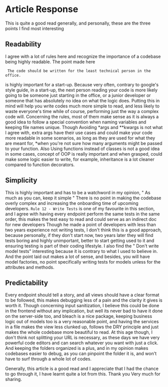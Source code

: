 # Article Response

This is quite a good read generally, and personally, these are the three points I find most interesting

## Readability
I agree with a lot of rules here and recognize the importance of a codebase being highly readable. The point made here
```
 The code should be written for the least technical person in the office.
```
is highly important for a start-up. Because very often, contrary to google's style guide, in a start-up, the next person reading your code is more likely going to be someone just starting in the office, or a junior developer or someone that has absolutely no idea on what the logic does. 
Putting this in mind will help you write codes much more simple to read, and less likely to waste everyone's time while of course, performing just the way a complex code will.
Concerning the rules, most of them make sense as it is always a good idea to follow a special convention when naming variables and keeping file names unique.
Though Avoiding *args and **kwargs is not what I agree with, extra args have their use cases and could make your code more readable in some scenarios, as long as they are used for what they are meant for, *when you're not sure how many arguments might be passed to your function. 
Also Using functions instead of classes is not a good idea in some cases, concept of OOP is really important and when grasped, could make some logic easier to write, for example, inheritance is a lot cleaner compared to function decorators.

## Simplicity
This is highly important and has to be a watchword in my opinion,
" As much as you can, keep it simple "
There is no point in making the codebase overly complex and increasing the onboarding time of upcoming developers.
`Rule 12 - Write Tests` is one of my favourite in this section, and I agree with having every endpoint perform the same tests in the same order, this makes the test easy to read and could serve as an indirect doc for new developers
Though he made a point of developers with less than two years experience not writing tests, I don't think this is a good approach, because personally, if they don't start now, two years later they will find tests boring and highly unimportant, better to start getting used to it and ensuring testing is part of their coding lifestyle. 
I also find the " Don't write model tests" interesting because it is contrary to what I used to believe in. And the point laid out makes a lot of sense, and besides, you will have model factories, no point specifically writing tests for models unless for the attributes and methods.

## Predictability
Every endpoint should tell a story, and all views should have a clear format to be followed, this makes debugging less of a pain and the clarity it gives is worth it.
Though concerning input sanitization, I believe this could be done in the frontend without any implication, but well its never bad to have it done on the server-side too, and bleach is a nice package, keeping business logic out of models too is a very reasonable point, and having the services in a file makes the view less clunked up, follows the DRY principle and just makes the whole codebase more beautiful to read. At this age though, I don't think not splitting your URL is necessary, as these days we have very powerful code editors and can search whatever you want with just a click. And keeping the folders organized is a plus, and in my opinion makes codebases easier to debug, as you can pinpoint the folder it is, and won't have to surf through a whole lot of codes.

Generally, this article is a good read and I appreciate that I had the chance to go through it, I have learnt quite a lot from this. Thank you Very much for sharing.